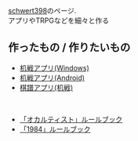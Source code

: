 [schwert398](https://twitter.com/Schwert398)のページ.  
アプリやTRPGなどを細々と作る

## 作ったもの / 作りたいもの
- [机戦アプリ(Windows)](https://github.com/schwert398/cerke_code.git)
- [机戦アプリ(Android)](https://github.com/schwert398/cerke-mobile-for-android.git)  
- [棋譜アプリ(机戦)](https://github.com/schwert398/cerke_noter.git)

<br>

- [「オカルティスト」ルールブック](https://schwert398.github.io/occultist_ruletop)  
- [「1984」ルールブック](https://schwert398.github.io/RuleBook1984)  
